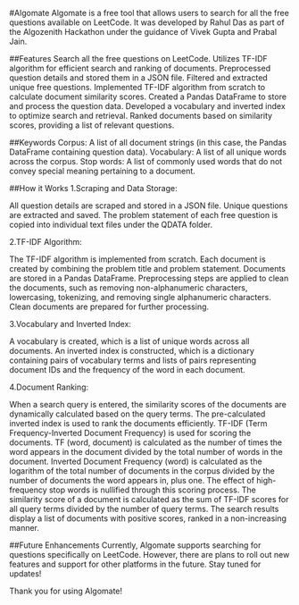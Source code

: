 #Algomate
Algomate is a free tool that allows users to search for all the free questions available on LeetCode. It was developed by Rahul Das as part of the Algozenith Hackathon under the guidance of Vivek Gupta and Prabal Jain.

##Features
Search all the free questions on LeetCode.
Utilizes TF-IDF algorithm for efficient search and ranking of documents.
Preprocessed question details and stored them in a JSON file.
Filtered and extracted unique free questions.
Implemented TF-IDF algorithm from scratch to calculate document similarity scores.
Created a Pandas DataFrame to store and process the question data.
Developed a vocabulary and inverted index to optimize search and retrieval.
Ranked documents based on similarity scores, providing a list of relevant questions.

##Keywords
Corpus: A list of all document strings (in this case, the Pandas DataFrame containing question data).
Vocabulary: A list of all unique words across the corpus.
Stop words: A list of commonly used words that do not convey special meaning pertaining to a document.

##How it Works
1.Scraping and Data Storage:

All question details are scraped and stored in a JSON file.
Unique questions are extracted and saved.
The problem statement of each free question is copied into individual text files under the QDATA folder.

2.TF-IDF Algorithm:

The TF-IDF algorithm is implemented from scratch.
Each document is created by combining the problem title and problem statement.
Documents are stored in a Pandas DataFrame.
Preprocessing steps are applied to clean the documents, such as removing non-alphanumeric characters, lowercasing, tokenizing, and removing single alphanumeric characters.
Clean documents are prepared for further processing.

3.Vocabulary and Inverted Index:

A vocabulary is created, which is a list of unique words across all documents.
An inverted index is constructed, which is a dictionary containing pairs of vocabulary terms and lists of pairs representing document IDs and the frequency of the word in each document.

4.Document Ranking:

When a search query is entered, the similarity scores of the documents are dynamically calculated based on the query terms.
The pre-calculated inverted index is used to rank the documents efficiently.
TF-IDF (Term Frequency-Inverted Document Frequency) is used for scoring the documents.
TF (word, document) is calculated as the number of times the word appears in the document divided by the total number of words in the document.
Inverted Document Frequency (word) is calculated as the logarithm of the total number of documents in the corpus divided by the number of documents the word appears in, plus one.
The effect of high-frequency stop words is nullified through this scoring process.
The similarity score of a document is calculated as the sum of TF-IDF scores for all query terms divided by the number of query terms.
The search results display a list of documents with positive scores, ranked in a non-increasing manner.

##Future Enhancements
Currently, Algomate supports searching for questions specifically on LeetCode. However, there are plans to roll out new features and support for other platforms in the future. Stay tuned for updates!

Thank you for using Algomate!